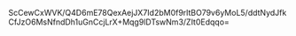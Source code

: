 ScCewCxWVK/Q4D6mE78QexAejJX7Id2bM0f9rltBO79v6yMoL5/ddtNydJfkCfJzO6MsNfndDh1uGnCcjLrX+Mqg9lDTswNm3/ZIt0Edqqo=